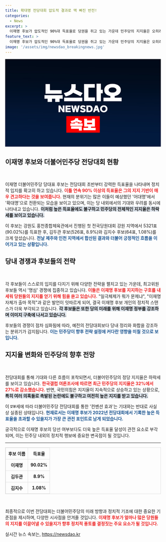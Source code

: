 ```yaml
---
title: 확대명 전당대회 압도적 결과로 맥 빠진 반전!
categories:
  - News
excerpt: >
  이재명 후보가 압도적인 90%대 득표율로 당권을 쥐고 있는 가운데 민주당의 지지율은 오히려 하락세를 보이고 있다. 흥행의 반전 카드 없이 지켜보는 대중의 이목, 이 상황은 과연 민주당의 미래에 어떤 영향을 미칠까?
feature_text: >
  이재명 후보가 압도적인 90%대 득표율로 당권을 쥐고 있는 가운데 민주당의 지지율은 오히려 하락세를 보이고 있다. 흥행의 반전 카드 없이 지켜보는 대중의 이목, 이 상황은 과연 민주당의 미래에 어떤 영향을 미칠까?
image: '/assets/img/newsdao_breakingnews.jpg'
---
```


<p><img src="/assets/img/newsdao_breakingnews.jpg" alt="implanttips 속보" /></p>

<h2 data-ke-size="size26">이재명 후보와 더불어민주당 전당대회 현황</h2>

<p data-ke-size="size16">&nbsp;</p>

<p>이재명 더불어민주당 당대표 후보는 전당대회 초반부터 강력한 득표율을 나타내며 정치적 입지를 확고히 하고 있습니다. <b><span style="color: #ee2323;">이틀 연속 90% 이상의 득표율은 그의 지지 기반이 매우 견고하다는 것을 보여줍니다.</span></b> 현재의 분위기는 많은 이들이 예상했던 '어대명'에서 '확대명'으로 전환되는 모습을 보이고 있으며, 이는 당 내외에서의 기대와 우려를 동시에 나타내고 있습니다. <b><span style="background-color: #21538527;">이처럼 높은 득표율에도 불구하고 민주당의 전체적인 지지율은 하락세를 보이고 있습니다.</span></b></p>

<p>이 후보는 강원도 홍천종합체육관에서 진행된 첫 전국당원대회 강원 지역에서 5321표(90.02%)를 득표한 후, 김두관 후보(526표, 8.9%)와 김지수 후보(64표, 1.08%)를 크게 앞섰습니다. <b><span style="color: #1a5490;">전날 제주와 인천 지역에서 합산된 결과와 더불어 긍정적인 흐름을 이어가고 있는 상황입니다.</span></b> </p>

<h2 data-ke-size="size26">당내 경쟁과 후보들의 전략</h2>

<p data-ke-size="size16">&nbsp;</p>

<p>각 후보들이 스스로의 입지를 다지기 위해 다양한 전략을 펼치고 있는 가운데, 최고위원 후보들 역시 '명심' 경쟁에 집중하고 있습니다. <b><span style="color: #ee2323;">이들은 이재명 후보를 지지하는 구호를 내세워 당원들의 지지를 얻기 위해 힘을 쏟고 있습니다.</span></b> "일극체제가 뭐가 문제냐", "이재명 자체가 출마 목적"과 같은 발언이 잇따르게 되어, 결국 이재명 후보 개인의 정치적 스탠스가 더욱 부각되고 있습니다. <b><span style="background-color: #21538527;">각 후보들은 또한 당의 미래를 위해 이재명 정부를 강조하며 이미지 구축에 나서고 있습니다.</span></b> </p>

<p>후보들의 경쟁이 점차 심화됨에 따라, 예전의 전당대회보다 당내 정리와 화합을 강조하는 분위기가 감지됩니다. <b><span style="color: #1a5490;">이는 민주당이 향후 전략 설정에 커다란 영향을 미칠 것으로 보입니다.</span></b></p>

<h2 data-ke-size="size26">지지율 변화와 민주당의 향후 전망</h2>

<p data-ke-size="size16">&nbsp;</p>

<p>전당대회를 통해 기대와 다른 흐름이 포착되면서, 더불어민주당의 정당 지지율은 하락세를 보이고 있습니다. <b><span style="color: #ee2323;">한국갤럽 여론조사에 따르면 최근 민주당의 지지율은 32%에서 27%로 감소했습니다.</span></b> 반면, 국민의힘은 지지율이 지속적으로 상승하고 있는 상황으로, <b><span style="background-color: #21538527;">특히 여러 의혹들로 촉발된 논란에도 불구하고 여전히 높은 지지를 받고 있습니다.</span></b></p>

<p>이 प्रक्र세에 따라 더불어민주당 전당대회를 통한 '컨벤션 효과'는 기대와는 반대로 사실상 실종된 상태입니다. <b><span style="color: #1a5490;">현재로서는 이재명 후보가 2022년 전당대회에서 기록한 높은 득표율을 초과할 수 있을지가 가장 큰 관전 포인트로 남게 되었습니다.</span></b></p>

<p>궁극적으로 이재명 후보의 당선 여부보다도 더욱 높은 득표율 달성이 관전 요소로 부각되며, 이는 민주당 내외의 정치적 행보에 중요한 변곡점이 될 것입니다.</p>

<hr>

<table style="width: 100%; border: 1px solid #ddd; border-collapse: collapse;">
  <thead>
    <tr>
      <th style="border: 1px solid #ddd; padding: 8px; text-align: center;">후보 이름</th>
      <th style="border: 1px solid #ddd; padding: 8px; text-align: center;">득표율</th>
    </tr>
  </thead>
  <tbody>
    <tr>
      <td style="border: 1px solid #ddd; padding: 8px; text-align: center;"><b>이재명</b></td>
      <td style="border: 1px solid #ddd; padding: 8px; text-align: center;"><b>90.02%</b></td>
    </tr>
    <tr>
      <td style="border: 1px solid #ddd; padding: 8px; text-align: center;"><b>김두관</b></td>
      <td style="border: 1px solid #ddd; padding: 8px; text-align: center;"><b>8.9%</b></td>
    </tr>
    <tr>
      <td style="border: 1px solid #ddd; padding: 8px; text-align: center;"><b>김지수</b></td>
      <td style="border: 1px solid #ddd; padding: 8px; text-align: center;"><b>1.08%</b></td>
    </tr>
  </tbody>
</table>

<p data-ke-size="size16">&nbsp;</p>

<p>최종적으로 이번 전당대회는 더불어민주당의 미래 방향과 정치적 기조에 대한 중요한 기준점을 제시하며, 다양한 시사점을 안겨줄 것입니다. <b><span style="color: #ee2323;">이재명 후보가 얼마나 많은 당원들의 지지를 이끌어낼 수 있을지가 향후 정치적 풍토를 결정짓는 주요 요소가 될 것입니다.</span></b></p>
실시간 뉴스 속보는, <a href="https://newsdao.kr" rel="dofollow">https://newsdao.kr</a>


